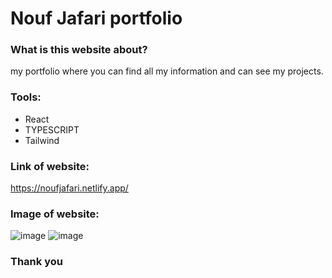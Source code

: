 # Nouf Jafari portfolio

### What is this website about?
my portfolio where you can find all my information and can see my projects.

### Tools:
- React
- TYPESCRIPT
- Tailwind

### Link of website: 
https://noufjafari.netlify.app/

### Image of website:
![image](https://github.com/noufjafari/Nouf-Jafari/assets/140402511/ad292414-3ffd-484f-aaa1-e74e31dd66b9)
![image](https://github.com/noufjafari/Nouf-Jafari/assets/140402511/45ae5cc8-609e-46ba-b4b5-4342ae033f9f)


### Thank you

